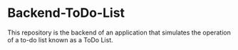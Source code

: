 # Backend-ToDo-List
This repository is the backend of an application that simulates the operation of a to-do list known as a ToDo List.
